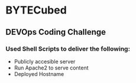 # BYTECubed
## DEVOps Coding Challenge
### Used Shell Scripts to deliver the following:
* Publicly accesible server
* Run Apache2 to serve content
* Deployed Hostname
